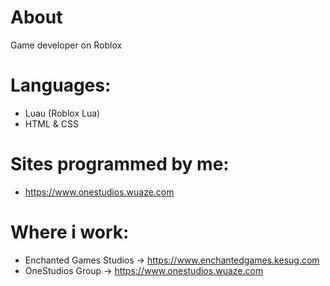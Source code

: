 # About
Game developer on Roblox

# Languages:
- Luau (Roblox Lua)
- HTML & CSS

# Sites programmed by me:
- https://www.onestudios.wuaze.com

# Where i work:
- Enchanted Games Studios -> https://www.enchantedgames.kesug.com
- OneStudios Group -> https://www.onestudios.wuaze.com
